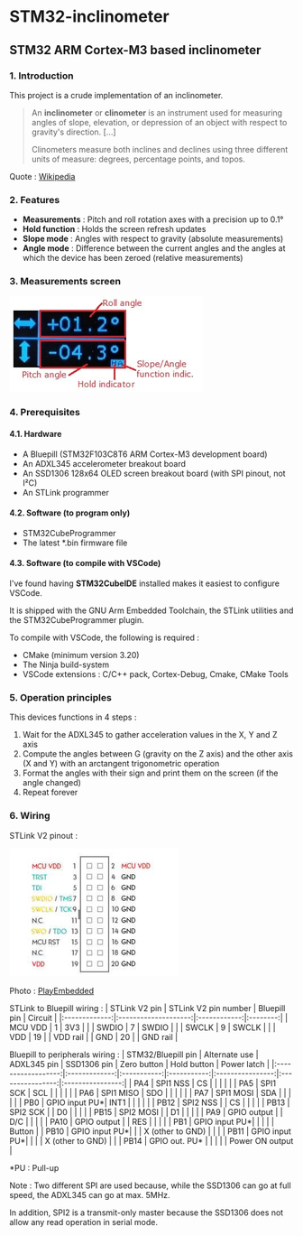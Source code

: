 # STM32-inclinometer
## STM32 ARM Cortex-M3 based inclinometer

### 1. Introduction
This project is a crude implementation of an inclinometer.

> An **inclinometer** or **clinometer** is an instrument used for measuring angles of slope, elevation, or depression of an object with respect to gravity's direction. [...]
> 
> Clinometers measure both inclines and declines using three different units of measure: degrees, percentage points, and topos.

Quote : [Wikipedia](https://en.wikipedia.org/wiki/Inclinometer)

### 2. Features
- **Measurements** : Pitch and roll rotation axes with a precision up to 0.1°
- **Hold function** : Holds the screen refresh updates
- **Slope mode** : Angles with respect to gravity (absolute measurements)
- **Angle mode** : Difference between the current angles and the angles at which the device has been zeroed (relative measurements)

### 3. Measurements screen
![](img/screen.jpg)

### 4. Prerequisites
#### 4.1. Hardware
- A Bluepill (STM32F103C8T6 ARM Cortex-M3 development board)
- An ADXL345 accelerometer breakout board
- An SSD1306 128x64 OLED screen breakout board (with SPI pinout, not I²C)
- An STLink programmer

#### 4.2. Software (to program only)
- STM32CubeProgrammer
- The latest *.bin firmware file

#### 4.3. Software (to compile with VSCode)
I've found having **STM32CubeIDE** installed makes it easiest to configure VSCode.

It is shipped with the GNU Arm Embedded Toolchain, the STLink utilities and the STM32CubeProgrammer plugin.

To compile with VSCode, the following is required :
- CMake (minimum version 3.20)
- The Ninja build-system
- VSCode extensions : C/C++ pack, Cortex-Debug, Cmake, CMake Tools

### 5. Operation principles
This devices functions in 4 steps :
1. Wait for the ADXL345 to gather acceleration values in the X, Y and Z axis
2. Compute the angles between G (gravity on the Z axis) and the other axis (X and Y) with an arctangent trigonometric operation
3. Format the angles with their sign and print them on the screen (if the angle changed)
4. Repeat forever

### 6. Wiring

STLink V2 pinout :

![](img/STLinkV2_pinout.jpg)

Photo : [PlayEmbedded](https://www.playembedded.org/blog/mikroe-clicker-2-for-stm32-and-stlink-v2/)

STLink to Bluepill wiring :
| STLink V2 pin | STLink V2 pin number | Bluepill pin | Circuit  |
|:-------------:|:--------------------:|:------------:|:--------:|
| MCU VDD       | 1                    | 3V3          |          |
| SWDIO         | 7                    | SWDIO        |          |
| SWCLK         | 9                    | SWCLK        |          |
| VDD           | 19                   |              | VDD rail |
| GND           | 20                   |              | GND rail |

Bluepill to peripherals wiring :
| STM32/Bluepill pin | Alternate use | ADXL345 pin | SSD1306 pin | Zero button      | Hold button      | Power latch      |
|:------------------:|:-------------:|:-----------:|:-----------:|:----------------:|:----------------:|:----------------:|
| PA4                | SPI1 NSS      | CS          |             |                  |                  |                  |
| PA5                | SPI1 SCK      | SCL         |             |                  |                  |                  |
| PA6                | SPI1 MISO     | SDO         |             |                  |                  |                  |
| PA7                | SPI1 MOSI     | SDA         |             |                  |                  |                  |
| PB0                | GPIO input PU*| INT1        |             |                  |                  |                  |
| PB12               | SPI2 NSS      |             | CS          |                  |                  |                  |
| PB13               | SPI2 SCK      |             | D0          |                  |                  |                  |
| PB15               | SPI2 MOSI     |             | D1          |                  |                  |                  |
| PA9                | GPIO output   |             | D/C         |                  |                  |                  |
| PA10               | GPIO output   |             | RES         |                  |                  |                  |
| PB1                | GPIO input PU*|             |             |                  |                  | Button           |
| PB10               | GPIO input PU*|             |             | X (other to GND) |                  |                  |
| PB11               | GPIO input PU*|             |             |                  | X (other to GND) |                  |
| PB14               | GPIO out. PU* |             |             |                  |                  | Power ON output  |

*PU : Pull-up

Note : Two different SPI are used because, while the SSD1306 can go at full speed, the ADXL345 can go at max. 5MHz.

In addition, SPI2 is a transmit-only master because the SSD1306 does not allow any read operation in serial mode. 
